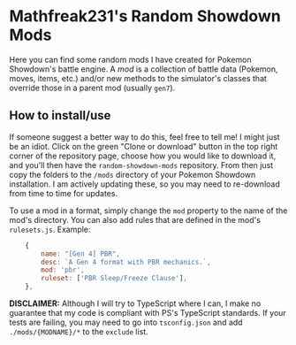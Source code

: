 # Mathfreak231's Random Showdown Mods

Here you can find some random mods I have created for Pokemon Showdown's battle engine. 
A *mod* is a collection of battle data (Pokemon, moves, items, etc.) and/or new methods to the simulator's classes that override those in a parent mod (usually `gen7`).

## How to install/use

If someone suggest a better way to do this, feel free to tell me! I might just be an idiot.
Click on the green "Clone or download" button in the top right corner of the repository page, choose how you would like to download it, and you'll then have the `random-showdown-mods` repository.
From then just copy the folders to the `/mods` directory of your Pokemon Showdown installation.
I am actively updating these, so you may need to re-download from time to time for updates.

To use a mod in a format, simply change the `mod` property to the name of the mod's directory. You can also add rules that are defined in the mod's `rulesets.js`. Example:

```javascript
	{
		name: "[Gen 4] PBR",
		desc: `A Gen 4 format with PBR mechanics.`,
		mod: 'pbr',
		ruleset: ['PBR Sleep/Freeze Clause'],
	},
```

**DISCLAIMER:** Although I will try to TypeScript where I can, I make no guarantee that my code is compliant with PS's TypeScript standards.
If your tests are failing, you may need to go into `tsconfig.json` and add `./mods/{MODNAME}/*` to the `exclude` list.